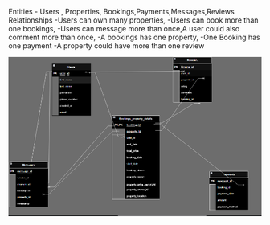 Entities  - Users , Properties, Bookings,Payments,Messages,Reviews
Relationships -Users can own many properties,
              -Users can book more than one bookings, 
              -Users can message more than once,A user could also comment more than once,
              -A bookings has one property,
              -One Booking has one payment
              -A property could have more than one review
              

![First normal Form ER](../Images/1-NF-ER.png)